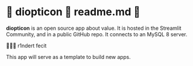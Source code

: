 # 🦉  diopticon  🦊   readme.md   🦄

**diopticon** is an open source app about value. It is hosted in the Streamlit Community, and in a public GitHub repo. It connects to an MySQL 8 server.

💪🏼🦊 r1ndert fecit

This app will serve as a template to build new apps.
